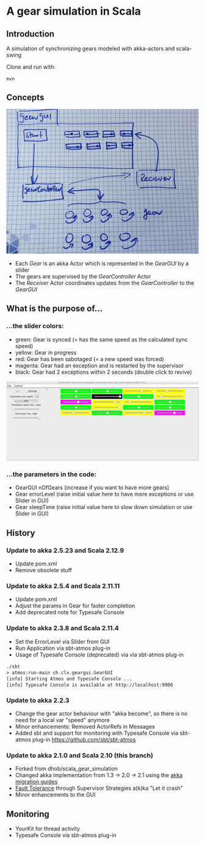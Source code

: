 A gear simulation in Scala
========

## Introduction
A simulation of synchronizing gears modeled with akka-actors and scala-swing

Clone and run with:
```
mvn
```

## Concepts
![Concepts](./concepts.JPG?raw=true "Concepts")

- Each _Gear_ is an akka Actor which is represented in the _GearGUI_ by a slider
- The gears are supervised by the _GearController_ Actor
- The _Receiver_ Actor coordinates updates from the _GearController_ to the _GearGUI_


## What is the purpose of...
### ...the slider colors:
- green: Gear is synced (= has the same speed as the calculated sync speed)
- yellow: Gear in progress
- red: Gear has been sabotaged (= a new speed was forced)
- magenta: Gear had an exception and is restarted by the supervisor
- black: Gear had 2 exceptions within 2 seconds (double click to revive)

![Gear GUI](./GearGUI.png?raw=true "GearGUI")

### ...the parameters in the code:
- GearGUI nOfGears (increase if you want to have more gears)
- Gear errorLevel (raise initial value here to have more exceptions or use Slider in GUI)
- Gear sleepTime (raise initial value here to slow down simulation or use Slider in GUI)

## History

### Update to akka 2.5.23 and Scala 2.12.9
- Update pom.xml
- Remove obsolete stuff

### Update to akka 2.5.4 and Scala 2.11.11
- Update pom.xml
- Adjust the params in Gear for faster completion
- Add deprecated note for Typesafe Console

### Update to akka 2.3.8 and Scala 2.11.4
-  Set the ErrorLevel via Slider from GUI
-  Run Application via sbt-atmos plug-in
-  Usage of Typesafe Console (deprecated) via via sbt-atmos plug-in
```
./sbt
> atmos:run-main ch.clx.geargui.GearGUI
[info] Starting Atmos and Typesafe Console ...
[info] Typesafe Console is available at http://localhost:9900
```

### Update to akka 2.2.3
- Change the gear actor behaviour with "akka become", so there is no need for a local var "speed" anymore
- Minor enhancements: Removed ActorRefs in Messages
- Added sbt and support for monitoring with Typesafe Console via sbt-atmos plug-in https://github.com/sbt/sbt-atmos

### Update to akka 2.1.0 and Scala 2.10 (this branch)
- Forked from dhob/scala_gear_simulation
- Changed akka implementation from 1.3 -> 2.0 -> 2.1 using the [akka migration guides](http://doc.akka.io/docs/akka/2.0.3/project/migration-guide-1.3.x-2.0.x.html)
- [Fault Tolerance](http://doc.akka.io/docs/akka/snapshot/java/fault-tolerance.html) through Supervisor Strategies a(k)ka "Let it crash"
- Minor enhancements to the GUI

## Monitoring
- YourKit for thread activity
- Typesafe Console via sbt-atmos plug-in
